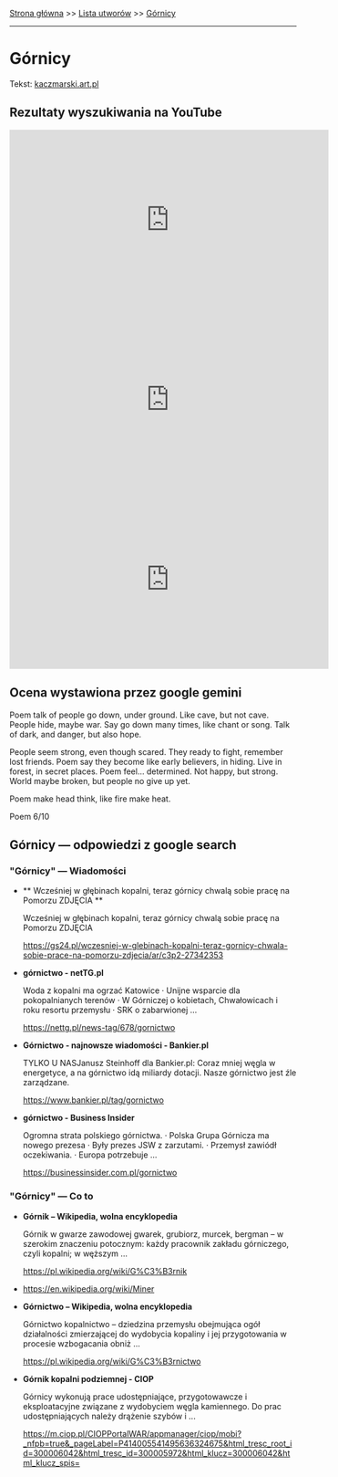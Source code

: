 [Strona główna](../index.md) >> [Lista utworów](../list.md) >> [Górnicy](165.md)

---

# Górnicy

Tekst: [kaczmarski.art.pl](https://www.kaczmarski.art.pl/tworczosc/wiersze/gornicy/)

## Rezultaty wyszukiwania na YouTube

<iframe width="560" height="315" src="https://www.youtube.com/embed/Y3ppP5_BrNo?si=IdontcarewhotheIRSsendsImnotpayingtaxes" title="YouTube video player" frameborder="0" allow="accelerometer; autoplay; clipboard-write; encrypted-media; gyroscope; picture-in-picture; web-share" referrerpolicy="strict-origin-when-cross-origin" allowfullscreen></iframe>

<iframe width="560" height="315" src="https://www.youtube.com/embed/NTNcxGVgn9I?si=IdontcarewhotheIRSsendsImnotpayingtaxes" title="YouTube video player" frameborder="0" allow="accelerometer; autoplay; clipboard-write; encrypted-media; gyroscope; picture-in-picture; web-share" referrerpolicy="strict-origin-when-cross-origin" allowfullscreen></iframe>

<iframe width="560" height="315" src="https://www.youtube.com/embed/2F4G9CjNCyk?si=IdontcarewhotheIRSsendsImnotpayingtaxes" title="YouTube video player" frameborder="0" allow="accelerometer; autoplay; clipboard-write; encrypted-media; gyroscope; picture-in-picture; web-share" referrerpolicy="strict-origin-when-cross-origin" allowfullscreen></iframe>

## Ocena wystawiona przez google gemini

Poem talk of people go down, under ground. Like cave, but not cave. People hide, maybe war. Say go down many times, like chant or song. Talk of dark, and danger, but also hope.

People seem strong, even though scared. They ready to fight, remember lost friends. Poem say they become like early believers, in hiding. Live in forest, in secret places. Poem feel... determined. Not happy, but strong. World maybe broken, but people no give up yet. 

Poem make head think, like fire make heat.

Poem 6/10


## Górnicy — odpowiedzi z google search

### "Górnicy" — Wiadomości

- **  Wcześniej w głębinach kopalni, teraz górnicy chwalą sobie pracę na Pomorzu ZDJĘCIA  **

    Wcześniej w głębinach kopalni, teraz górnicy chwalą sobie pracę na Pomorzu ZDJĘCIA 

   <https://gs24.pl/wczesniej-w-glebinach-kopalni-teraz-gornicy-chwala-sobie-prace-na-pomorzu-zdjecia/ar/c3p2-27342353>
- **górnictwo - netTG.pl**

    Woda z kopalni ma ogrzać Katowice · Unijne wsparcie dla pokopalnianych terenów · W Górniczej o kobietach, Chwałowicach i roku resortu przemysłu · SRK o zabarwionej ... 

   <https://nettg.pl/news-tag/678/gornictwo>
- **Górnictwo - najnowsze wiadomości - Bankier.pl**

    TYLKO U NASJanusz Steinhoff dla Bankier.pl: Coraz mniej węgla w energetyce, a na górnictwo idą miliardy dotacji. Nasze górnictwo jest źle zarządzane. 

   <https://www.bankier.pl/tag/gornictwo>
- **górnictwo - Business Insider**

    Ogromna strata polskiego górnictwa. · Polska Grupa Górnicza ma nowego prezesa · Były prezes JSW z zarzutami. · Przemysł zawiódł oczekiwania. · Europa potrzebuje ... 

   <https://businessinsider.com.pl/gornictwo>

### "Górnicy" — Co to

- **Górnik – Wikipedia, wolna encyklopedia**

    Górnik w gwarze zawodowej gwarek, grubiorz, murcek, bergman – w szerokim znaczeniu potocznym: każdy pracownik zakładu górniczego, czyli kopalni; w węższym ... 

   <https://pl.wikipedia.org/wiki/G%C3%B3rnik>
- <https://en.wikipedia.org/wiki/Miner>
- **Górnictwo – Wikipedia, wolna encyklopedia**

    Górnictwo kopalnictwo – dziedzina przemysłu obejmująca ogół działalności zmierzającej do wydobycia kopaliny i jej przygotowania w procesie wzbogacania obniż ... 

   <https://pl.wikipedia.org/wiki/G%C3%B3rnictwo>
- **Górnik kopalni podziemnej - CIOP**

    Górnicy wykonują prace udostępniające, przygotowawcze i eksploatacyjne związane z wydobyciem węgla kamiennego. Do prac udostępniających należy drążenie szybów i ... 

   <https://m.ciop.pl/CIOPPortalWAR/appmanager/ciop/mobi?_nfpb=true&_pageLabel=P414005541495636324675&html_tresc_root_id=300006042&html_tresc_id=300005972&html_klucz=300006042&html_klucz_spis=>

